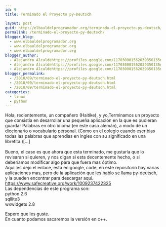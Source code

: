 ```yaml
---
id: 9
title: Terminado el Proyecto py-Deutsch

layout: post
guid: http://elbauldelprogramador.org/terminado-el-proyecto-py-deutsch/
permalink: /terminado-el-proyecto-py-deutsch/
blogger_blog:
  - www.elbauldelprogramador.org
  - www.elbauldelprogramador.org
  - www.elbauldelprogramador.org
blogger_author:
  - Alejandro Alcaldehttps://profiles.google.com/117030001562039350135noreply@blogger.com
  - Alejandro Alcaldehttps://profiles.google.com/117030001562039350135noreply@blogger.com
  - Alejandro Alcaldehttps://profiles.google.com/117030001562039350135noreply@blogger.com
blogger_permalink:
  - /2010/09/terminado-el-proyecto-py-deutsch.html
  - /2010/09/terminado-el-proyecto-py-deutsch.html
  - /2010/09/terminado-el-proyecto-py-deutsch.html
categories:
  - linux
  - python
---
```

Hola, recientemente, un compañero (Haitike), y yo,Terminamos un proyecto que consistía en desarrollar una pequeña aplicación en la que es pudieran guardar Palabras en otro idioma (en este caso alemán), a modo de un diccionario o vocabulario personal. (Como en el colegio cuando escribias todas las palabras que aprendias en ingles con su significado en una libretita.)[&#8230;]  
<span class="fullpost"> <br /> Bueno, el caso es que ahora que esta terminado, me gustaría que lo revisaran si quieren, y nos digan si esta decentemente hecho, o si deberíamos modificar algo para que fuera mas óptimo.<br /> Aquí les dejo el enlace, esta en google, code, en este repositorio hay varias aplicaciones mas, pero de la aplicación que les hablo se llama py-deutsch, y la pueden encontrar para descargar aqui.<br /> <a href="https://www.safecreative.org/work/1009237422325" target="_blank">https://www.safecreative.org/work/1009237422325</a><br /> Las dependencias de este programa son:<br /> python 2.6<br /> sqllite3<br /> wxwidgets 2.8</p> 

<p>
  Espero que les guste.<br /> En cuanto podamos sacaremos la versión en c++.<br /> </span>
</p>

